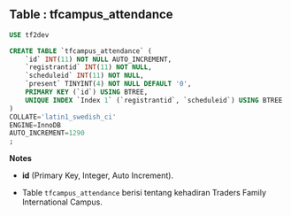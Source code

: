 Table : tfcampus_attendance
-----------------------------

```SQL
USE tf2dev

CREATE TABLE `tfcampus_attendance` (
	`id` INT(11) NOT NULL AUTO_INCREMENT,
	`registrantid` INT(11) NOT NULL,
	`scheduleid` INT(11) NOT NULL,
	`present` TINYINT(4) NOT NULL DEFAULT '0',
	PRIMARY KEY (`id`) USING BTREE,
	UNIQUE INDEX `Index 1` (`registrantid`, `scheduleid`) USING BTREE
)
COLLATE='latin1_swedish_ci'
ENGINE=InnoDB
AUTO_INCREMENT=1290
;
```
__Notes__

+ __id__ (Primary Key, Integer, Auto Increment).

+ Table `tfcampus_attendance` berisi tentang kehadiran Traders Family International Campus.